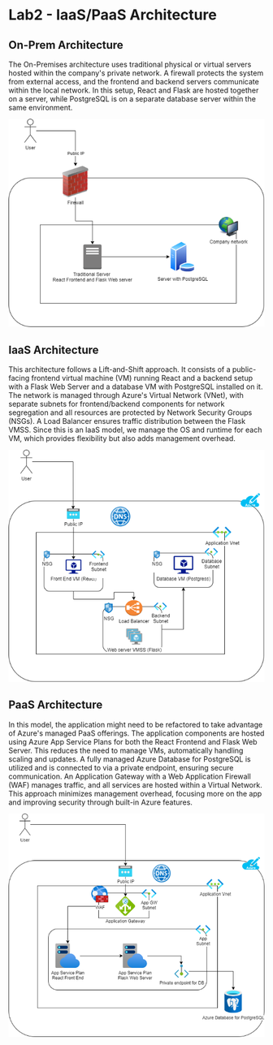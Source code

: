 # Lab2 - IaaS/PaaS Architecture

## On-Prem Architecture

The On-Premises architecture uses traditional physical or virtual servers hosted within the company's private network. A firewall protects the system from external access, and the frontend and backend servers communicate within the local network. In this setup, React and Flask are hosted together on a server, while PostgreSQL is on a separate database server within the same environment.

![On-Prem Image](./onprem.png)

## IaaS Architecture

This architecture follows a Lift-and-Shift approach. It consists of a public-facing frontend virtual machine (VM) running React and a backend setup with a Flask Web Server and a database VM with PostgreSQL installed on it. The network is managed through Azure's Virtual Network (VNet), with separate subnets for frontend/backend components for network segregation and all resources are protected by Network Security Groups (NSGs). A Load Balancer ensures traffic distribution between the Flask VMSS. Since this is an IaaS model, we manage the OS and runtime for each VM, which provides flexibility but also adds management overhead.

![IaaS Image](./iaas.png)

## PaaS Architecture

In this model, the application might need to be refactored to take advantage of Azure's managed PaaS offerings. The application components are hosted using Azure App Service Plans for both the React Frontend and Flask Web Server. This reduces the need to manage VMs, automatically handling scaling and updates. A fully managed Azure Database for PostgreSQL is utilized and is connected to via a private endpoint, ensuring secure communication. An Application Gateway with a Web Application Firewall (WAF) manages traffic, and all services are hosted within a Virtual Network. This approach minimizes management overhead, focusing more on the app and improving security through built-in Azure features.

![PaaS Image](./paas.png)